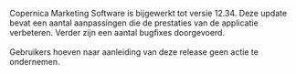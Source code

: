 Copernica Marketing Software is bijgewerkt tot versie 12.34. Deze update
bevat een aantal aanpassingen die de prestaties van de applicatie
verbeteren. Verder zijn een aantal bugfixes doorgevoerd. \
 \
 Gebruikers hoeven naar aanleiding van deze release geen actie te
ondernemen. 
